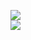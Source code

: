 [![](https://img.shields.io/badge/Made%20With-Github%20Spray-lightgrey.svg?style=for-the-badge&logo=github)](https://github.com/Annihil/github-spray#8230)  
[![](https://i.imgur.com/2DrTn0Z.gif)](https://github.com/Annihil/github-spray)
